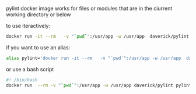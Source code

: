pylint docker image
works for files or modules that are in the ciurrent working directory or below

to use iteractively:
```bash
docker run -it --rm   -v "`pwd`":/usr/app -w /usr/app  daverick/pylint yourfile.py
```


if you want to use an alias:
```bash
alias pylint='docker run -it --rm   -v "`pwd`":/usr/app -w /usr/app  daverick/pylint pylint'
```

or use a bash script
```bash
#! /bin/bash
docker run  --rm -v "`pwd`":/usr/app -w /usr/app daverick/pylint pylint $@
```
